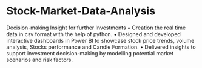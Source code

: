 # Stock-Market-Data-Analysis
 Decision-making Insight for further Investments
•	Creation the real time data in csv format with the help of python.
•	Designed and developed interactive dashboards in Power BI to showcase stock price trends, volume analysis, Stocks performance and Candle Formation.
•	Delivered insights to support investment decision-making by modelling potential market scenarios and risk factors.
